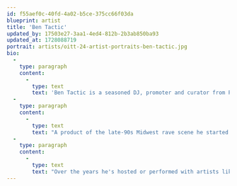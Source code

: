 ```yaml
---
id: f55aef0c-40fd-4a02-b5ce-375cc66f03da
blueprint: artist
title: 'Ben Tactic'
updated_by: 17503e27-3aa1-4ed4-812b-2b3ab850ba93
updated_at: 1728088719
portrait: artists/oitt-24-artist-portraits-ben-tactic.jpg
bio:
  -
    type: paragraph
    content:
      -
        type: text
        text: 'Ben Tactic is a seasoned DJ, promoter and curator from Portland (via Kansas City) and founder of Spend The Night.'
  -
    type: paragraph
    content:
      -
        type: text
        text: "A product of the late-90s Midwest rave scene he started DJing and throwing raves at 18 and hasn't looked back.\_ His ethos with both his DJ sets and events has always been to create a conversation between dance music's rich history and it's most contemporary forms.\_\_"
  -
    type: paragraph
    content:
      -
        type: text
        text: "Over the years he's hosted or performed with artists like Theo Parrish, Ben UFO, Avalon Emerson, DJ Deeon (RIP), Four Tet, Shanti Celeste, Kevin Saunderson & many more."
---
```

